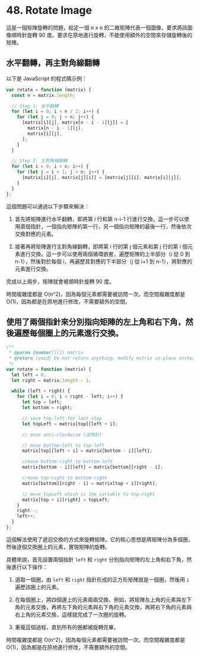 # 48. Rotate Image

這是一個矩陣旋轉的問題，給定一個 n x n 的二維矩陣代表一個圖像，要求將該圖像順時針旋轉 90 度。要求在原地進行旋轉，不能使用額外的空間來存儲旋轉後的矩陣。

## 水平翻轉，再主對角線翻轉

以下是 JavaScript 的程式碼示例：

```javascript
var rotate = function (matrix) {
  const n = matrix.length;

  // Step 1: 水平翻轉
  for (let i = 0; i < n / 2; i++) {
    for (let j = 0; j < n; j++) {
      [matrix[i][j], matrix[n - i - 1][j]] = [
        matrix[n - i - 1][j],
        matrix[i][j],
      ];
    }
  }

  // Step 2: 主對角線翻轉
  for (let i = 0; i < n; i++) {
    for (let j = i + 1; j < n; j++) {
      [matrix[i][j], matrix[j][i]] = [matrix[j][i], matrix[i][j]];
    }
  }
};
```

這個問題可以通過以下步驟來解決：

1. 首先將矩陣進行水平翻轉，即將第 i 行和第 n-i-1 行進行交換。這一步可以使用兩個指針，一個指向矩陣的第一行，另一個指向矩陣的最後一行，然後依次交換對應的元素。

2. 接著再將矩陣進行主對角線翻轉，即將第 i 行的第 j 個元素和第 j 行的第 i 個元素進行交換。這一步可以使用兩個循環嵌套，遍歷矩陣的上半部分（i 從 0 到 n-1），然後對於每個 i，再遍歷其對應的下半部分（j 從 i+1 到 n-1），將對應的元素進行交換。

完成以上兩步，矩陣就會被順時針旋轉 90 度。

時間複雜度都是 O(n^2)，因為每個元素都需要被訪問一次。而空間複雜度都是 O(1)，因為都是在原地進行修改，不需要額外的空間。

## 使用了兩個指針來分別指向矩陣的左上角和右下角，然後遍歷每個圈上的元素進行交換。

```js
/**
 * @param {number[][]} matrix
 * @return {void} Do not return anything, modify matrix in-place instead.
 */
var rotate = function (matrix) {
  let left = 0;
  let right = matrix.length - 1;

  while (left < right) {
    for (let i = 0; i < right - left; i++) {
      let top = left;
      let bottom = right;

      // save top-left for last step
      let topLeft = matrix[top][left + i];

      // move anti-clockwise (逆時針)

      // move bottom-left to top-left
      matrix[top][left + i] = matrix[bottom - i][left];

      //move bottom-right to bottom-left
      matrix[bottom - i][left] = matrix[bottom][right - i];

      //move top-right to bottom-right
      matrix[bottom][right - i] = matrix[top + i][right];

      // move topLeft which is the variable to top-right
      matrix[top + i][right] = topLeft;
    }
    right--;
    left++;
  }
};
```

這個解法使用了遞迴交換的方式來旋轉矩陣。它的核心思想是將矩陣分為多個圈，然後逐個交換圈上的元素，實現矩陣的旋轉。

具體來說，首先設置兩個指針 `left` 和 `right` 分別指向矩陣的左上角和右下角，然後進行以下操作：

1. 選取一個圈，由 `left` 和 `right` 指針形成的正方形矩陣就是一個圈，然後用 `i` 遍歷該圈上的元素。

2. 在每個圈上，將四個邊上的元素兩兩交換。例如，將矩陣左上角的元素與左下角的元素交換，再將左下角的元素與右下角的元素交換，再將右下角的元素與右上角的元素交換，這樣就完成了一次圈的旋轉。

3. 重複這個過程，直到所有的圈都被旋轉完畢。

時間複雜度都是 O(n^2)，因為每個元素都需要被訪問一次。而空間複雜度都是 O(1)，因為都是在原地進行修改，不需要額外的空間。
